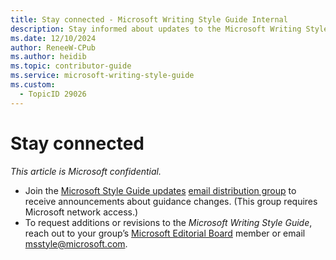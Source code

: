 ```yaml
---
title: Stay connected - Microsoft Writing Style Guide Internal
description: Stay informed about updates to the Microsoft Writing Style Guide by joining the email distribution group. Learn how to request changes or report issues for improved documentation.
ms.date: 12/10/2024
author: ReneeW-CPub
ms.author: heidib
ms.topic: contributor-guide
ms.service: microsoft-writing-style-guide
ms.custom:
  - TopicID 29026
---
```



# Stay connected

*This article is Microsoft confidential.*

- Join the [Microsoft Style Guide updates](https://idwebelements.microsoft.com/GroupManagement.aspx?Group=mstpupdt&Operation=join) [email distribution group](https://idwebelements.microsoft.com/GroupManagement.aspx?Group=mstpupdt&Operation=join) to receive announcements about guidance changes. (This group requires Microsoft network access.)
- To request additions or revisions to the _Microsoft Writing Style Guide_, reach out to your group’s [Microsoft Editorial Board](~/welcome/microsoft-editorial-board.md) member or email [msstyle@microsoft.com](mailto:msstyle@microsoft.com).
